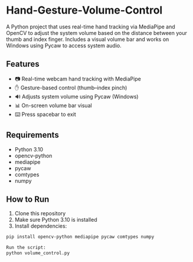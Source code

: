 # Hand-Gesture-Volume-Control
A Python project that uses real-time hand tracking via MediaPipe and OpenCV to adjust the system volume based on the distance between your thumb and index finger. Includes a visual volume bar and works on Windows using Pycaw to access system audio.

## Features
- 📷 Real-time webcam hand tracking with MediaPipe
- ✋ Gesture-based control (thumb–index pinch)
- 🔊 Adjusts system volume using Pycaw (Windows)
- 📊 On-screen volume bar visual
- ⌨️ Press spacebar to exit

## Requirements
- Python 3.10
- opencv-python
- mediapipe
- pycaw
- comtypes
- numpy

## How to Run
1. Clone this repository
2. Make sure Python 3.10 is installed
3. Install dependencies:

```bash
pip install opencv-python mediapipe pycaw comtypes numpy

Run the script:
python volume_control.py

 

